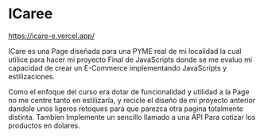 # ICaree

https://icare-e.vercel.app/

ICare es una Page diseñada para una PYME real de mi localidad la cual utilice para hacer mi proyecto Final de JavaScripts donde se me evaluo mi capacidad de crear un E-Commerce implementando JavaScripts y estilizaciones.

Como el enfoque del curso era dotar de funcionalidad y utilidad a la Page no me centre tanto en estilizarla, y recicle el diseño de mi proyecto anterior dandole unos ligeros retoques para que parezca otra pagina totalmente distinta. Tambien Implemente un sencillo llamado a una API Para cotizar los productos en dolares.
